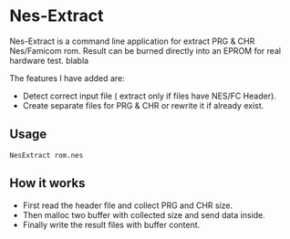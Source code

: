 Nes-Extract
======

Nes-Extract is a command line  application for extract PRG & CHR Nes/Famicom rom.
Result can be burned directly into an EPROM for real hardware test.
blabla

The features I have added are:

* Detect correct input file ( extract only if files have NES/FC Header).
* Create separate files for PRG & CHR or rewrite it if already exist.

Usage
-----

```
NesExtract rom.nes
```

How it works
------------

* First read the header file and collect PRG and CHR size.
* Then malloc two buffer with collected size and send data inside.
* Finally write the result files with buffer content. 
